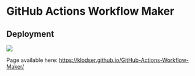 # GitHub Actions Workflow Maker

## Deployment

![](https://github.com/klodser/GitHub-Actions-Workflow-Maker/workflows/Deploy%20to%20GH%20Pages/badge.svg)

Page available here: https://klodser.github.io/GitHub-Actions-Workflow-Maker/
